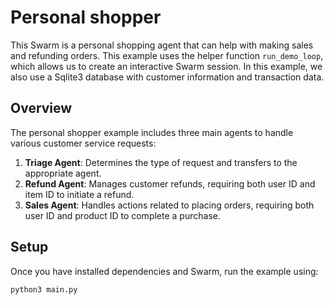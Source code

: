 # Personal shopper

This Swarm is a personal shopping agent that can help with making sales and refunding orders.
This example uses the helper function `run_demo_loop`, which allows us to create an interactive Swarm session.
In this example, we also use a Sqlite3 database with customer information and transaction data.

## Overview

The personal shopper example includes three main agents to handle various customer service requests:

1. **Triage Agent**: Determines the type of request and transfers to the appropriate agent.
2. **Refund Agent**: Manages customer refunds, requiring both user ID and item ID to initiate a refund.
3. **Sales Agent**: Handles actions related to placing orders, requiring both user ID and product ID to complete a purchase.

## Setup

Once you have installed dependencies and Swarm, run the example using:

```shell
python3 main.py
```
